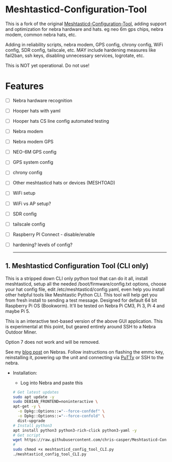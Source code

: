 # Meshtasticd-Configuration-Tool

  
This is a fork of the original [Meshtasticd-Configuration-Tool](https://github.com/chrismyers2000/Meshtasticd-Configuration-Tool), adding support and optimization for nebra hardware and hats. eg neo 6m gps chips, nebra modem, common nebra hats, etc. 

Adding in reliability scripts, nebra modem, GPS config, chrony config, WiFi config, SDR config, tailscale, etc. 
MAY include hardening measures like fail2ban, ssh keys, disabling unnecessary services, logrotate,  etc. 

This is NOT yet operational. Do not use! 

# Features

- [ ] Nebra hardware recognition
- [ ] Hooper hats with yaml 
- [ ] Hooper hats CS line config automated testing
- [ ] Nebra modem
- [ ] Nebra modem GPS
- [ ] NEO-6M GPS config 
- [ ] GPS system config
- [ ] chrony config
- [ ] Other meshtasticd hats or devices (MESHTOAD)
- [ ] WiFi setup
- [ ] WiFi vs AP setup?
- [ ] SDR config
- [ ] tailscale config
- [ ] Raspberry PI Connect - disable/enable
- [ ] hardening? levels of config?


  ---
## 1. Meshtasticd Configuration Tool (CLI only)

This is a stripped down CLI only python tool that can do it all, install meshtasticd, setup all the needed /boot/firmware/config.txt options, choose your hat config file, edit /etc/meshtasticd/config.yaml, even help you install other helpful tools like Meshtastic Python CLI. This tool will help get you from fresh install to sending a test message. Designed for default 64 bit Raspberry Pi OS (Bookworm). It'll be tested on Nebra Pi CM3, Pi 3, Pi 4 and maybe Pi 5. 

This is an interactive text-based version of the above GUI application.
This is experimental at this point, but geared entirely around SSH to a Nebra Outdoor Miner. 

Option 7 does not work and will be removed. 


See my [blog post](https://casper.im/Recycling-Old-Crypto-Miners/) on Nebras. Follow instructions on flashing the emmc key, reinstalling it, powering up the unit and connecting via [PuTTy](https://www.chiark.greenend.org.uk/~sgtatham/putty/) or SSH to the nebra. 

 
 - Installation:
    
	
    - Log into Nebra and paste this
    ```bash
	# Get latest updates
    sudo apt update -y
    sudo DEBIAN_FRONTEND=noninteractive \
    apt-get -y \
      -o Dpkg::Options::="--force-confdef" \
      -o Dpkg::Options::="--force-confold" \
      dist-upgrade
	# Install python3
	apt install python3 python3-rich-click python3-yaml -y
	# Get script
    wget https://raw.githubusercontent.com/chris-casper/Meshtasticd-Configuration-Tool/refs/heads/main/Command-line/meshtasticd_config_tool_CLI.py
	# 
    sudo chmod +x meshtasticd_config_tool_CLI.py
    ./meshtasticd_config_tool_CLI.py
    ```
